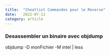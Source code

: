 ```yaml
---
title:  "Cheatlist Commandes pour le Reverse"
date:   2022-07-11
category: article
---
```

### Desassembler un binaire avec objdump
objdump -D monFichier -M intel | less